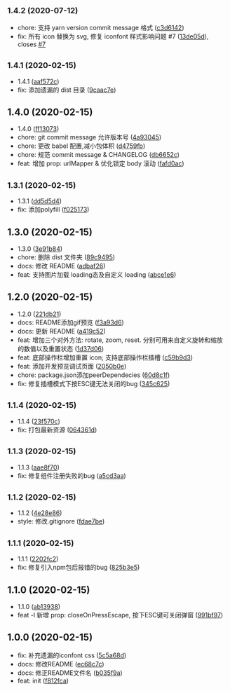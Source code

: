 ## <small>1.4.2 (2020-07-12)</small>

* chore: 支持 yarn version commit message 格式 ([c3d6142](https://github.com/AnaniZhu/vue-img-viewer/commit/c3d6142))
* fix: 所有 icon 替换为 svg, 修复 iconfont 样式影响问题 #7 ([13de05d](https://github.com/AnaniZhu/vue-img-viewer/commit/13de05d)), closes [#7](https://github.com/AnaniZhu/vue-img-viewer/issues/7)



## <small>1.4.1 (2020-02-15)</small>

* 1.4.1 ([aaf572c](https://github.com/AnaniZhu/vue-img-viewer/commit/aaf572c))
* fix: 添加遗漏的 dist 目录 ([9caac7e](https://github.com/AnaniZhu/vue-img-viewer/commit/9caac7e))



## 1.4.0 (2020-02-15)

* 1.4.0 ([ff13073](https://github.com/AnaniZhu/vue-img-viewer/commit/ff13073))
* chore: git commit message 允许版本号 ([4a93045](https://github.com/AnaniZhu/vue-img-viewer/commit/4a93045))
* chore: 更改 babel 配置,减小包体积 ([d4759fb](https://github.com/AnaniZhu/vue-img-viewer/commit/d4759fb))
* chore: 规范 commit message & CHANGELOG ([db6652c](https://github.com/AnaniZhu/vue-img-viewer/commit/db6652c))
* feat: 增加 prop: urlMapper & 优化锁定 body 滚动 ([fafd0ac](https://github.com/AnaniZhu/vue-img-viewer/commit/fafd0ac))



## <small>1.3.1 (2020-02-15)</small>

*  1.3.1 ([dd5d5d4](https://github.com/AnaniZhu/vue-img-viewer/commit/dd5d5d4))
* fix: 添加polyfill ([f025173](https://github.com/AnaniZhu/vue-img-viewer/commit/f025173))



## 1.3.0 (2020-02-15)

* 1.3.0 ([3e91b84](https://github.com/AnaniZhu/vue-img-viewer/commit/3e91b84))
* chore: 删除 dist 文件夹 ([89c9495](https://github.com/AnaniZhu/vue-img-viewer/commit/89c9495))
* docs: 修改 README ([adbaf26](https://github.com/AnaniZhu/vue-img-viewer/commit/adbaf26))
* feat: 支持图片加载 loading态及自定义 loading ([abce1e6](https://github.com/AnaniZhu/vue-img-viewer/commit/abce1e6))



## 1.2.0 (2020-02-15)

* 1.2.0 ([221db21](https://github.com/AnaniZhu/vue-img-viewer/commit/221db21))
* docs: README添加gif预览 ([f3a93d6](https://github.com/AnaniZhu/vue-img-viewer/commit/f3a93d6))
* docs: 更新 README ([a419c52](https://github.com/AnaniZhu/vue-img-viewer/commit/a419c52))
* feat: 增加三个对外方法: rotate, zoom, reset. 分别可用来自定义旋转和缩放的数值以及重置状态 ([1d37d06](https://github.com/AnaniZhu/vue-img-viewer/commit/1d37d06))
* feat: 底部操作栏增加重置 icon; 支持底部操作栏插槽 ([c59b9d3](https://github.com/AnaniZhu/vue-img-viewer/commit/c59b9d3))
* feat: 添加开发预览调试页面 ([2050b0e](https://github.com/AnaniZhu/vue-img-viewer/commit/2050b0e))
* chore: package.json添加peerDependecies ([60d8c1f](https://github.com/AnaniZhu/vue-img-viewer/commit/60d8c1f))
* fix: 修复插槽模式下按ESC键无法关闭的bug ([345c625](https://github.com/AnaniZhu/vue-img-viewer/commit/345c625))



## <small>1.1.4 (2020-02-15)</small>

* 1.1.4 ([23f570c](https://github.com/AnaniZhu/vue-img-viewer/commit/23f570c))
* fix: 打包最新资源 ([064361d](https://github.com/AnaniZhu/vue-img-viewer/commit/064361d))



## <small>1.1.3 (2020-02-15)</small>

* 1.1.3 ([aae8f70](https://github.com/AnaniZhu/vue-img-viewer/commit/aae8f70))
* fix: 修复组件注册失败的bug ([a5cd3aa](https://github.com/AnaniZhu/vue-img-viewer/commit/a5cd3aa))



## <small>1.1.2 (2020-02-15)</small>

* 1.1.2 ([4e28e86](https://github.com/AnaniZhu/vue-img-viewer/commit/4e28e86))
* style: 修改.gitignore ([fdae7be](https://github.com/AnaniZhu/vue-img-viewer/commit/fdae7be))



## <small>1.1.1 (2020-02-15)</small>

* 1.1.1 ([2202fc2](https://github.com/AnaniZhu/vue-img-viewer/commit/2202fc2))
* fix: 修复引入npm包后报错的bug ([825b3e5](https://github.com/AnaniZhu/vue-img-viewer/commit/825b3e5))



## 1.1.0 (2020-02-15)

* 1.1.0 ([ab13938](https://github.com/AnaniZhu/vue-img-viewer/commit/ab13938))
* feat -l 新增 prop: closeOnPressEscape, 按下ESC键可关闭弹窗 ([991bf97](https://github.com/AnaniZhu/vue-img-viewer/commit/991bf97))



## 1.0.0 (2020-02-15)

* fix: 补充遗漏的iconfont css ([5c5a68d](https://github.com/AnaniZhu/vue-img-viewer/commit/5c5a68d))
* docs: 修改README ([ec68c7c](https://github.com/AnaniZhu/vue-img-viewer/commit/ec68c7c))
* docs: 修正README文件名 ([b035f9a](https://github.com/AnaniZhu/vue-img-viewer/commit/b035f9a))
* feat: init ([f812fca](https://github.com/AnaniZhu/vue-img-viewer/commit/f812fca))



